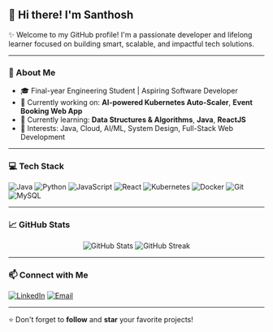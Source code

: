## 👋 Hi there! I'm Santhosh

✨ Welcome to my GitHub profile! I'm a passionate developer and lifelong learner focused on building smart, scalable, and impactful tech solutions.

---

### 🚀 About Me

- 🎓 Final-year Engineering Student | Aspiring Software Developer
- 🔭 Currently working on: **AI-powered Kubernetes Auto-Scaler**, **Event Booking Web App**
- 🌱 Currently learning: **Data Structures & Algorithms**, **Java**, **ReactJS**
- 🧠 Interests: Java, Cloud, AI/ML, System Design, Full-Stack Web Development

---

### 💻 Tech Stack

![Java](https://img.shields.io/badge/-Java-007396?style=flat-square&logo=java)
![Python](https://img.shields.io/badge/-Python-3776AB?style=flat-square&logo=python)
![JavaScript](https://img.shields.io/badge/-JavaScript-F7DF1E?style=flat-square&logo=javascript)
![React](https://img.shields.io/badge/-React-61DAFB?style=flat-square&logo=react)
![Kubernetes](https://img.shields.io/badge/-Kubernetes-326CE5?style=flat-square&logo=kubernetes)
![Docker](https://img.shields.io/badge/-Docker-2496ED?style=flat-square&logo=docker)
![Git](https://img.shields.io/badge/-Git-F05032?style=flat-square&logo=git)
![MySQL](https://img.shields.io/badge/-MySQL-4479A1?style=flat-square&logo=mysql)

---

### 📈 GitHub Stats

<p align="center">
  <img src="https://github-readme-stats.vercel.app/api?username=santhu0676&show_icons=true&theme=radical" alt="GitHub Stats" />
  <img src="https://github-readme-streak-stats.herokuapp.com/?user=santhu0676&theme=radical" alt="GitHub Streak" />
</p>

---

### 📫 Connect with Me

[![LinkedIn](https://img.shields.io/badge/-LinkedIn-0A66C2?style=flat-square&logo=linkedin&logoColor=white)](https://www.linkedin.com/in/a-m-santhosh-912a01269/)
[![Email](https://img.shields.io/badge/-Email-D14836?style=flat-square&logo=gmail&logoColor=white)](mailto:amsanthoshkumar2004@gmail.com)


---

⭐️ Don't forget to **follow** and **star** your favorite projects!

